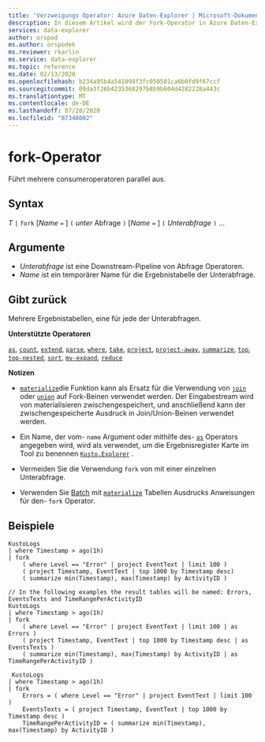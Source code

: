 ```yaml
---
title: 'Verzweigungs Operator: Azure Daten-Explorer | Microsoft-Dokumentation'
description: In diesem Artikel wird der Fork-Operator in Azure Daten-Explorer beschrieben.
services: data-explorer
author: orspod
ms.author: orspodek
ms.reviewer: rkarlin
ms.service: data-explorer
ms.topic: reference
ms.date: 02/13/2020
ms.openlocfilehash: b234a95b4a541099f3fc050501ca6b0fd9f67ccf
ms.sourcegitcommit: 09da3f26b4235368297b8b9b604d4282228a443c
ms.translationtype: MT
ms.contentlocale: de-DE
ms.lasthandoff: 07/28/2020
ms.locfileid: "87348002"
---
```

# <a name="fork-operator"></a>fork-Operator

Führt mehrere consumeroperatoren parallel aus.

## <a name="syntax"></a>Syntax

*T* `|` `fork` [*Name* `=` ] `(` *unter* Abfrage `)` [*Name* `=` ] `(` *Unterabfrage* `)` ...

## <a name="arguments"></a>Argumente

* *Unterabfrage* ist eine Downstream-Pipeline von Abfrage Operatoren.
* *Name* ist ein temporärer Name für die Ergebnistabelle der Unterabfrage.

## <a name="returns"></a>Gibt zurück

Mehrere Ergebnistabellen, eine für jede der Unterabfragen.

**Unterstützte Operatoren**

[`as`](asoperator.md), [`count`](countoperator.md), [`extend`](extendoperator.md), [`parse`](parseoperator.md), [`where`](whereoperator.md), [`take`](takeoperator.md), [`project`](projectoperator.md), [`project-away`](projectawayoperator.md), [`summarize`](summarizeoperator.md), [`top`](topoperator.md), [`top-nested`](topnestedoperator.md), [`sort`](sortoperator.md), [`mv-expand`](mvexpandoperator.md), [`reduce`](reduceoperator.md)

**Notizen**

* [`materialize`](materializefunction.md)die Funktion kann als Ersatz für die Verwendung von [`join`](joinoperator.md) oder [`union`](unionoperator.md) auf Fork-Beinen verwendet werden.
Der Eingabestream wird von materialisieren zwischengespeichert, und anschließend kann der zwischengespeicherte Ausdruck in Join/Union-Beinen verwendet werden.

* Ein Name, der vom- `name` Argument oder mithilfe des- [`as`](asoperator.md) Operators angegeben wird, wird als verwendet, um die Ergebnisregister Karte im Tool zu benennen [`Kusto.Explorer`](../tools/kusto-explorer.md) .

* Vermeiden Sie die Verwendung `fork` von mit einer einzelnen Unterabfrage.

* Verwenden Sie [Batch](batches.md) mit [`materialize`](materializefunction.md) Tabellen Ausdrucks Anweisungen für den- `fork` Operator.

## <a name="examples"></a>Beispiele

```kusto
KustoLogs
| where Timestamp > ago(1h)
| fork
    ( where Level == "Error" | project EventText | limit 100 )
    ( project Timestamp, EventText | top 1000 by Timestamp desc)
    ( summarize min(Timestamp), max(Timestamp) by ActivityID )
 
// In the following examples the result tables will be named: Errors, EventsTexts and TimeRangePerActivityID
KustoLogs
| where Timestamp > ago(1h)
| fork
    ( where Level == "Error" | project EventText | limit 100 | as Errors )
    ( project Timestamp, EventText | top 1000 by Timestamp desc | as EventsTexts )
    ( summarize min(Timestamp), max(Timestamp) by ActivityID | as TimeRangePerActivityID )
    
 KustoLogs
| where Timestamp > ago(1h)
| fork
    Errors = ( where Level == "Error" | project EventText | limit 100 )
    EventsTexts = ( project Timestamp, EventText | top 1000 by Timestamp desc )
    TimeRangePerActivityID = ( summarize min(Timestamp), max(Timestamp) by ActivityID )
```